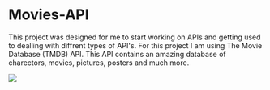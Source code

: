 # Movies-API
 This project was designed for me to start working on APIs and getting used to dealling with diffrent types of API's. For this project I am using The Movie Database (TMDB) API. This API contains an amazing database of charectors, movies, pictures, posters and much more. 

<img src="https://imdb-api.com/img/Logo512x512.png" />
